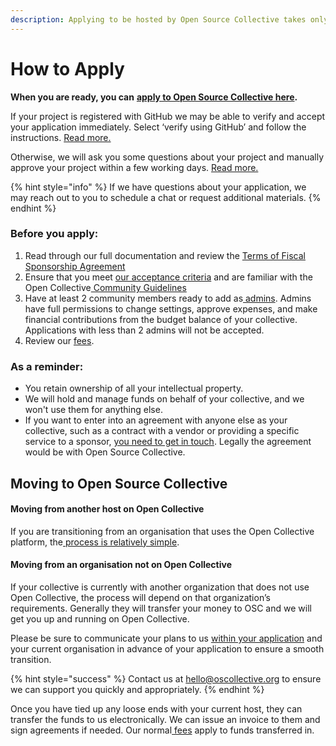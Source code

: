 ```yaml
---
description: Applying to be hosted by Open Source Collective takes only minutes!
---
```


# How to Apply

**When you are ready, you can** [**apply to Open Source Collective here**](https://opencollective.com/create/opensource)**.**

If your project is registered with GitHub we may be able to verify and accept your application immediately. Select ‘verify using GitHub’ and follow the instructions. [Read more. ](github-verification.md)

Otherwise, we will ask you some questions about your project and manually approve your project within a few working days. [Read more.](manual-verification.md)

{% hint style="info" %}
If we have questions about your application, we may reach out to you to schedule a chat or request additional materials.
{% endhint %}

### Before you apply: <a href="#docs-internal-guid-1efb9d19-7fff-f4d5-7123-e4fd0472dab5" id="docs-internal-guid-1efb9d19-7fff-f4d5-7123-e4fd0472dab5"></a>

1. Read through our full documentation and review the [Terms of Fiscal Sponsorship Agreement](https://docs.oscollective.org/legal/terms-of-fiscal-sponsorship)
2. Ensure that you meet [our acceptance criteria](https://docs.oscollective.org/getting-started/acceptance-criteria) and are familiar with the Open Collective[ Community Guidelines](https://docs.opencollective.com/help/about/community-guidelines)
3. Have at least 2 community members ready to add as[ admins](https://docs.opencollective.com/help/collectives/core-contributors). Admins have full permissions to change settings, approve expenses, and make financial contributions from the budget balance of your collective. Applications with less than 2 admins will not be accepted.
4. Review our [fees](https://docs.oscollective.org/getting-started/fees).

### As a reminder:

* You retain ownership of all your intellectual property.
* We will hold and manage funds on behalf of your collective, and we won't use them for anything else.
* If you want to enter into an agreement with anyone else as your collective, such as a contract with a vendor or providing a specific service to a sponsor, [you need to get in touch](https://docs.oscollective.org/legal/contracts-with-third-parties). Legally the agreement would be with Open Source Collective.

## Moving to Open Source Collective

#### Moving from another host on Open Collective

If you are transitioning from an organisation that uses the Open Collective platform, the[ process is relatively simple](https://docs.opencollective.com/help/collectives/change-fiscal-host#what-is-the-process-for-changing-fiscal-hosts).&#x20;

#### Moving from an organisation not on Open Collective

If your collective is currently with another organization that does not use Open Collective, the process will depend on that organization’s requirements. Generally they will transfer your money to OSC and we will get you up and running on Open Collective.

Please be sure to communicate your plans to us [within your application](https://opencollective.com/create/opensource) and your current organisation in advance of your application to ensure a smooth transition.&#x20;

{% hint style="success" %}
Contact us at hello@oscollective.org to ensure we can support you quickly and appropriately.
{% endhint %}

Once you have tied up any loose ends with your current host, they can transfer the funds to us electronically. We can issue an invoice to them and sign agreements if needed. Our normal[ fees](https://docs.oscollective.org/getting-started/fees) apply to funds transferred in.
